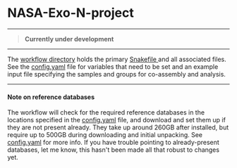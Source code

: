 # NASA-Exo-N-project

---
> **Currently under development**
---

The [workflow directory](workflow) holds the primary [Snakefile ](workflow/Snakefile)and all associated files. See the [config.yaml](workflow/config.yaml) file for variables that need to be set and an example input file specifying the samples and groups for co-assembly and analysis.

--- 

#### Note on reference databases
The workflow will check for the required reference databases in the locations specified in the [config.yaml](workflow/config.yaml) file, and download and set them up if they are not present already. They take up around 260GB after installed, but require up to 500GB during downloading and initial unpacking. See [config.yaml](workflow/config.yaml) for more info. If you have trouble pointing to already-present databases, let me know, this hasn't been made all that robust to changes yet. 
